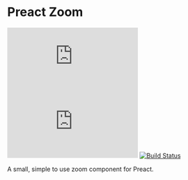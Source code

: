 # Preact Zoom

[![gzip size](http://img.badgesize.io/https://unpkg.com/preact-zoom/dist/zoomable.min.js?compression=gzip&label=gzip)](https://unpkg.com/preact-zoom/dist/zoomable.min.js)
[![brotli size](http://img.badgesize.io/https://unpkg.com/preact-zoom/dist/zoomable.min.js?compression=brotli&label=brotli)](https://unpkg.com/preact/dist/zoomable.min.js)
[![Build Status](https://travis-ci.org/DerDrodt/zoomable.svg?branch=master)](https://travis-ci.org/DerDrodt/zoomable)

A small, simple to use zoom component for Preact.
